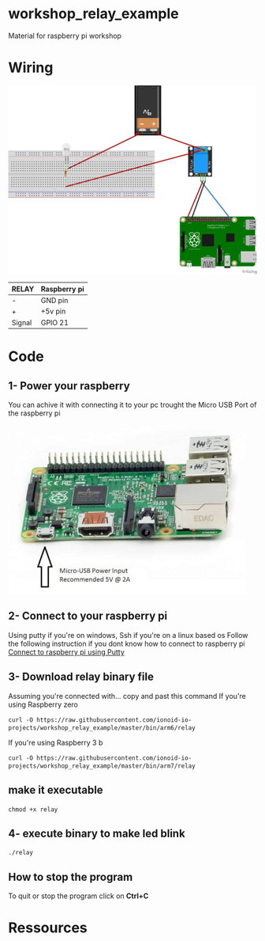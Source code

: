 # workshop_relay_example
Material for raspberry pi workshop

# Wiring

![Lighting an LED](doc/img/relay_bb.png)

|RELAY                | Raspberry pi                  |
|-------------------|---------------------------------|
|-                  | GND pin                         |
|+                  | +5v pin                         |
|Signal             | GPIO 21                         |

# Code

## 1- Power your raspberry

You can achive it with connecting it to your pc trought the Micro USB Port of the raspberry pi

![power](doc/img/1-min.jpg)

## 2- Connect to your raspberry pi
Using putty if you're on windows, Ssh if you're on a linux based os
Follow the following instruction if you dont know how to connect to raspberry pi
[Connect to raspberry pi using Putty](https://github.com/ionoid-io-projects/workshop/blob/master/doc/od-iot-raspbian-rpi-zero-windows.md#5-first-boot)

## 3- Download relay binary file

Assuming you're connected with... copy and past this command
If you're using Raspberry zero
```
curl -O https://raw.githubusercontent.com/ionoid-io-projects/workshop_relay_example/master/bin/arm6/relay
```

If you're using Raspberry 3 b
```
curl -O https://raw.githubusercontent.com/ionoid-io-projects/workshop_relay_example/master/bin/arm7/relay
```
## make it executable
```
chmod +x relay
```

## 4- execute binary to make led blink
```
./relay
```

## How to stop the program
To quit or stop the program click on **Ctrl+C**

# Ressources


